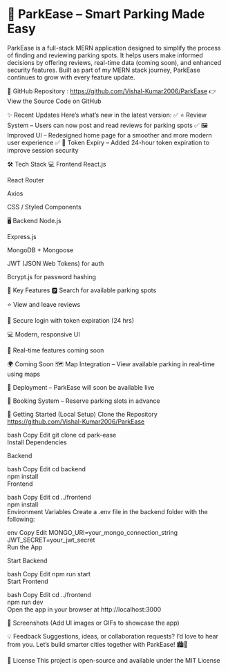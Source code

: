 <h1>🚗 ParkEase – Smart Parking Made Easy</h1> 
ParkEase is a full-stack MERN application designed to simplify the process of finding and reviewing parking spots. It helps users make informed decisions by offering reviews, real-time data (coming soon), and enhanced security features. Built as part of my MERN stack journey, ParkEase continues to grow with every feature update.

🔗 GitHub Repository : https://github.com/Vishal-Kumar2006/ParkEase
👉 View the Source Code on GitHub

✨ Recent Updates
Here’s what’s new in the latest version:
✅ ⭐ Review System – Users can now post and read reviews for parking spots
✅ 🖼️ Improved UI – Redesigned home page for a smoother and more modern user experience
✅ 🔐 Token Expiry – Added 24-hour token expiration to improve session security

🛠️ Tech Stack
💻 Frontend
React.js

React Router

Axios

CSS / Styled Components

🖥 Backend
Node.js

Express.js

MongoDB + Mongoose

JWT (JSON Web Tokens) for auth

Bcrypt.js for password hashing

🔐 Key Features
🅿️ Search for available parking spots

⭐ View and leave reviews

🔐 Secure login with token expiration (24 hrs)

💻 Modern, responsive UI

🚧 Real-time features coming soon

🌍 Coming Soon
🗺️ Map Integration – View available parking in real-time using maps

🚀 Deployment – ParkEase will soon be available live

🔄 Booking System – Reserve parking slots in advance

🚀 Getting Started (Local Setup)
Clone the Repository https://github.com/Vishal-Kumar2006/ParkEase

bash
Copy
Edit
git clone 
cd park-ease  
Install Dependencies

Backend

bash
Copy
Edit
cd backend  
npm install  
Frontend

bash
Copy
Edit
cd ../frontend  
npm install  
Environment Variables
Create a .env file in the backend folder with the following:

env
Copy
Edit
MONGO_URI=your_mongo_connection_string  
JWT_SECRET=your_jwt_secret  
Run the App

Start Backend

bash
Copy
Edit
npm run start  
Start Frontend

bash
Copy
Edit
cd ../frontend  
npm run dev  
Open the app in your browser at http://localhost:3000

📸 Screenshots
(Add UI images or GIFs to showcase the app)

💡 Feedback
Suggestions, ideas, or collaboration requests? I’d love to hear from you. Let’s build smarter cities together with ParkEase! 🏙️🚗

📜 License
This project is open-source and available under the MIT License

